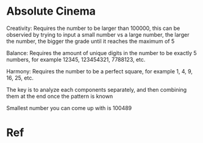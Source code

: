 # Absolute Cinema

Creativity: Requires the number to be larger than 100000, this can be observied by trying to input a small number vs a large number, the larger the number, the bigger the grade until it reaches the maximum of 5

Balance: Requires the amount of unique digits in the number to be exactly 5 numbers, for example 12345, 123454321, 7788123, etc. 

Harmony: Requires the number to be a perfect square, for example 1, 4, 9, 16, 25, etc.

The key is to analyze each components separately, and then combining them at the end once the pattern is known

Smallest number you can come up with is 100489

# Ref
